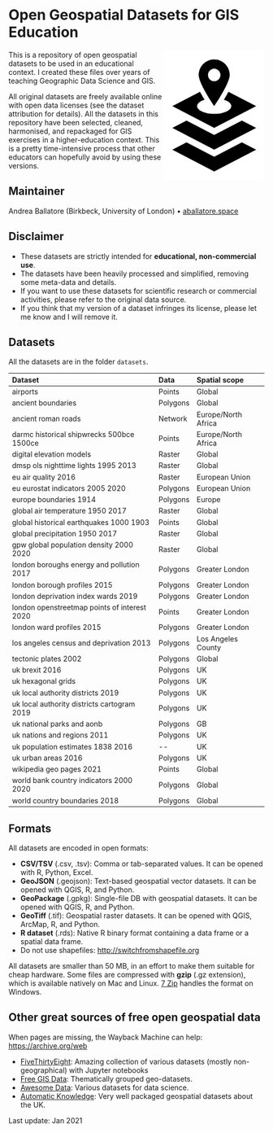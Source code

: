 # Open Geospatial Datasets for GIS Education

<img src="img/gis_data.png" width=200 align="right" />

This is a repository of open geospatial datasets to be used in an educational context.
I created these files over years of teaching Geographic Data Science and GIS.

All original datasets are freely available online with open data licenses (see the dataset attribution for details).
All the datasets in this repository have been selected, cleaned, harmonised, and repackaged for GIS exercises in a higher-education context.
This is a pretty time-intensive process that other educators can hopefully avoid by using these versions.

## Maintainer

Andrea Ballatore (Birkbeck, University of London) &bull; [aballatore.space](https://aballatore.space)

## Disclaimer

- These datasets are strictly intended for **educational, non-commercial use**.
- The datasets have been heavily processed and simplified, removing some meta-data and details.
- If you want to use these datasets for scientific research or commercial activities, please refer to the original data source.
- If you think that my version of a dataset infringes its license, please let me know and I will remove it.

## Datasets

All the datasets are in the folder `datasets`.

| Dataset                                      | Data         | Spatial scope       
| :--------------------------------------------| :------------|:-------------------
| airports                                     | Points       | Global
| ancient boundaries                           | Polygons     | Global
| ancient roman roads                          | Network      | Europe/North Africa
| darmc historical shipwrecks 500bce 1500ce    | Points       | Europe/North Africa
| digital elevation models                     | Raster       | Global
| dmsp ols nighttime lights 1995 2013          | Raster       | Global
| eu air quality 2016                          | Raster       | European Union
| eu eurostat indicators 2005 2020             | Polygons     | European Union
| europe boundaries 1914                       | Polygons     | Europe
| global air temperature 1950 2017             | Raster       | Global
| global historical earthquakes 1000 1903      | Points       | Global
| global precipitation 1950 2017               | Raster       | Global
| gpw global population density 2000 2020      | Raster       | Global
| london boroughs energy and pollution 2017    | Polygons     | Greater London
| london borough profiles 2015                 | Polygons     | Greater London
| london deprivation index wards 2019          | Polygons     | Greater London
| london openstreetmap points of interest 2020 | Points       | Greater London
| london ward profiles 2015                    | Polygons     | Greater London
| los angeles census and deprivation 2013      | Polygons     | Los Angeles County
| tectonic plates 2002                         | Polygons     | Global
| uk brexit 2016                               | Polygons     | UK
| uk hexagonal grids                           | Polygons     | UK
| uk local authority districts 2019            | Polygons     | UK
| uk local authority districts cartogram 2019  | Polygons     | UK
| uk national parks and aonb                   | Polygons     | GB
| uk nations and regions 2011                  | Polygons     | UK
| uk population estimates 1838 2016            | --           | UK
| uk urban areas 2016                          | Polygons     | UK
| wikipedia geo pages 2021                     | Points       | Global
| world bank country indicators 2000 2020      | Polygons     | Global
| world country boundaries 2018                | Polygons     | Global

## Formats

All datasets are encoded in open formats:

* __CSV/TSV__ (.csv, .tsv): Comma or tab-separated values. It can be opened with R, Python, Excel.
* __GeoJSON__ (.geojson): Text-based geospatial vector datasets. It can be opened with QGIS, R, and Python.
* __GeoPackage__ (.gpkg): Single-file DB with geospatial datasets. It can be opened with QGIS, R, and Python.
* __GeoTiff__ (.tif): Geospatial raster datasets. It can be opened with QGIS, ArcMap, R, and Python.
* __R dataset__ (.rds): Native R binary format containing a data frame or a spatial data frame.
* Do not use shapefiles: http://switchfromshapefile.org

All datasets are smaller than 50 MB, in an effort to make them suitable for cheap hardware. 
Some files are compressed with **gzip** (.gz extension), which is available natively on Mac and Linux. 
[7 Zip](https://www.7-zip.org) handles the format on Windows.

## Other great sources of free open geospatial data

When pages are missing, the Wayback Machine can help: https://archive.org/web

* [FiveThirtyEight](https://github.com/fivethirtyeight/data): Amazing collection of various datasets (mostly non-geographical) with Jupyter notebooks
* [Free GIS Data](https://freegisdata.rtwilson.com): Thematically grouped geo-datasets.
* [Awesome Data](https://github.com/awesomedata/awesome-public-datasets): Various datasets for data science.
* [Automatic Knowledge](https://automaticknowledge.co.uk/resources): Very well packaged geospatial datasets about the UK.

Last update: Jan 2021